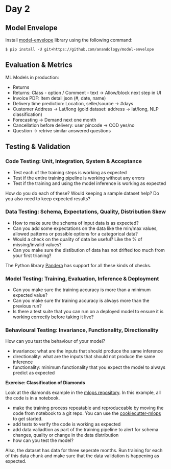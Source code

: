 # Day 2

## Model Envelope

Install [model-envelope](https://github.com/anandology/model-envelope) library using the following command:

```
$ pip install -U git+https://github.com/anandology/model-envelope
```

## Evaluation & Metrics

ML Models in production:

* Returns
* Returns: Class - option / Comment - text -> Allow/block next step in UI
* Invoice PDF: Item detail json (#, date, name)
* Delivery time prediction: Location, seller/source -> #days
* Customer Address -> Lat/long (gold dataset: address -> lat/long, NLP classification)
* Forecasting -> Demand next one month
* Cancellation before delivery: user pincode -> COD yes/no
* Question -> retrive similar answered questions


## Testing & Validation

### Code Testing: Unit, Integration, System & Acceptance

* Test each of the training steps is working as expected
* Test if the entire training pipeline is working without any errors
* Test if the training and using the model inference is working as expected

How do you do each of these? Would keeping a sample dataset help? Do you also need to keep expected results?

### Data Testing: Schema, Expectations, Quality, Distribution Skew

- How to make sure the schema of input data is as expected?
- Can you add some expectations on the data like the min/max values, allowed patterns or possible options for a categorical data?
- Would a check on the quality of data be useful? Like the % of missing/invalid values?
- Can you make sure the distibution of data has not drifted too much from your first trianing?

The Python library [Pandera][] has support for all these kinds of checks.

[Pandera]: https://pandera.readthedocs.io/

### Model Testing: Training, Evaluation, Inference & Deployment

- Can you make sure the training accuracy is more than a minimum expected value?
- Can you make sure thr training accuracy is always more than the previous run?
- Is there a test suite that you can run on a deployed model to ensure it is working correctly before taking it live?

### Behavioural Testing: Invariance, Functionality, Directionality

How can you test the behaviour of your model?
- invariance: what are the inputs that should produce the same inference
- directionality: what are the inputs that should not produce the same inference
- functionality: minimum functionality that you expect the model to always predict as expected

**Exercise: Classification of Diamonds**

Look at the diamonds example in the [mlops repository][mlops]. In this example, all the code is in a notebook.

- make the training process repeatable and reproduceable by moving the code from notebook to a git repo. You can use the [cookiecutter-mlops][] to get started.
- add tests to verify the code is working as expected
- add data valiadtion as part of the training pipeline to alert for schema changes, quality or change in the data distribution
- how can you test the model?

Also, the dataset has data for three seperate months. Run training for each of this data chunk and make sure that the data validation is happening as expected.

[mlops]: https://github.com/amitkaps/mlops/
[cookiecutter-mlops]: https://github.com/anandology/cookiecutter-mlops/